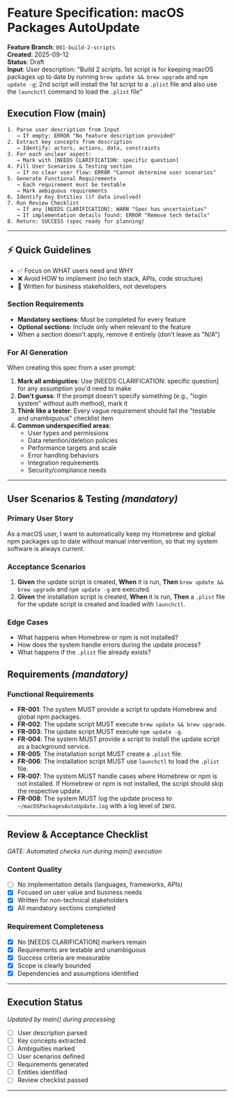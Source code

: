 # Feature Specification: macOS Packages AutoUpdate

**Feature Branch**: `001-build-2-scripts`  
**Created**: 2025-09-12  
**Status**: Draft  
**Input**: User description: "Build 2 scripts. 1st script is for keeping macOS packages up to date by running `brew update && brew upgrade` and `npm update -g`; 2nd script will install the 1st script to a `.plist` file and also use the `launchctl` command to load the `.plist` file"

## Execution Flow (main)
```
1. Parse user description from Input
   → If empty: ERROR "No feature description provided"
2. Extract key concepts from description
   → Identify: actors, actions, data, constraints
3. For each unclear aspect:
   → Mark with [NEEDS CLARIFICATION: specific question]
4. Fill User Scenarios & Testing section
   → If no clear user flow: ERROR "Cannot determine user scenarios"
5. Generate Functional Requirements
   → Each requirement must be testable
   → Mark ambiguous requirements
6. Identify Key Entities (if data involved)
7. Run Review Checklist
   → If any [NEEDS CLARIFICATION]: WARN "Spec has uncertainties"
   → If implementation details found: ERROR "Remove tech details"
8. Return: SUCCESS (spec ready for planning)
```

---

## ⚡ Quick Guidelines
- ✅ Focus on WHAT users need and WHY
- ❌ Avoid HOW to implement (no tech stack, APIs, code structure)
- 👥 Written for business stakeholders, not developers

### Section Requirements
- **Mandatory sections**: Must be completed for every feature
- **Optional sections**: Include only when relevant to the feature
- When a section doesn't apply, remove it entirely (don't leave as "N/A")

### For AI Generation
When creating this spec from a user prompt:
1. **Mark all ambiguities**: Use [NEEDS CLARIFICATION: specific question] for any assumption you'd need to make
2. **Don't guess**: If the prompt doesn't specify something (e.g., "login system" without auth method), mark it
3. **Think like a tester**: Every vague requirement should fail the "testable and unambiguous" checklist item
4. **Common underspecified areas**:
   - User types and permissions
   - Data retention/deletion policies  
   - Performance targets and scale
   - Error handling behaviors
   - Integration requirements
   - Security/compliance needs

---

## User Scenarios & Testing *(mandatory)*

### Primary User Story
As a macOS user, I want to automatically keep my Homebrew and global npm packages up to date without manual intervention, so that my system software is always current.

### Acceptance Scenarios
1. **Given** the update script is created, **When** it is run, **Then** `brew update && brew upgrade` and `npm update -g` are executed.
2. **Given** the installation script is created, **When** it is run, **Then** a `.plist` file for the update script is created and loaded with `launchctl`.

### Edge Cases
- What happens when Homebrew or npm is not installed?
- How does the system handle errors during the update process?
- What happens if the `.plist` file already exists?

## Requirements *(mandatory)*

### Functional Requirements
- **FR-001**: The system MUST provide a script to update Homebrew and global npm packages.
- **FR-002**: The update script MUST execute `brew update && brew upgrade`.
- **FR-003**: The update script MUST execute `npm update -g`.
- **FR-004**: The system MUST provide a script to install the update script as a background service.
- **FR-005**: The installation script MUST create a `.plist` file.
- **FR-006**: The installation script MUST use `launchctl` to load the `.plist` file.
- **FR-007**: The system MUST handle cases where Homebrew or npm is not installed. If Homebrew or npm is not installed, the script should skip the respective update.
- **FR-008**: The system MUST log the update process to `~/macOSPackagesAutoUpdate.log` with a log level of `INFO`.

---

## Review & Acceptance Checklist
*GATE: Automated checks run during main() execution*

### Content Quality
- [ ] No implementation details (languages, frameworks, APIs)
- [x] Focused on user value and business needs
- [x] Written for non-technical stakeholders
- [x] All mandatory sections completed

### Requirement Completeness
- [x] No [NEEDS CLARIFICATION] markers remain
- [x] Requirements are testable and unambiguous  
- [x] Success criteria are measurable
- [x] Scope is clearly bounded
- [x] Dependencies and assumptions identified

---

## Execution Status
*Updated by main() during processing*

- [ ] User description parsed
- [ ] Key concepts extracted
- [ ] Ambiguities marked
- [ ] User scenarios defined
- [ ] Requirements generated
- [ ] Entities identified
- [ ] Review checklist passed

---

